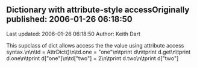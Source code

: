 ## Dictionary with attribute-style accessOriginally published: 2006-01-26 06:18:50 
Last updated: 2006-01-26 06:18:50 
Author: Keith Dart 
 
This supclass of dict allows access the the value using attribute access syntax.\n\n\td = AttrDict()\n\td.one = "one"\n\tprint d\n\tprint d.get\n\tprint d.one\n\tprint d["one"]\n\td["two"] = 2\n\tprint d.two\n\tprint d["two"]